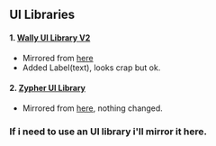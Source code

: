 ## UI Libraries
#### 1. [Wally UI Library V2](https://raw.githubusercontent.com/teppyboy/RbxScripts/master/Misc/UI_Libraries/WallyUILibraryV2.lua)
+ Mirrored from [here](https://raw.githubusercontent.com/Kiwi-i/wallys-ui-fork/master/lib.lua)
+ Added Label(text), looks crap but ok.
#### 2. [Zypher UI Library](https://raw.githubusercontent.com/teppyboy/RbxScripts/master/Misc/UI_Libraries/Zypher.lua)
+ Mirrored from [here](https://zypher.wtf/UI-Lib), nothing changed.
### If i need to use an UI library i'll mirror it here.
